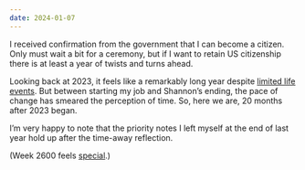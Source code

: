 ```yaml
---
date: 2024-01-07
---
```


I received confirmation from the government that I can become a citizen. Only must wait a bit for a ceremony, but if I want to retain US citizenship there is at least a year of twists and turns ahead.

Looking back at 2023, it feels like a remarkably long year despite [limited life events](/logs/events/). But between starting my job and Shannon’s ending, the pace of change has smeared the perception of time. So, here we are, 20 months after 2023 began.

I’m very happy to note that the priority notes I left myself at the end of last year hold up after the time-away reflection.

(Week 2600 feels [special](https://en.wikipedia.org/wiki/2600_hertz).)